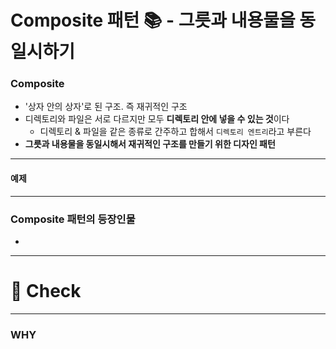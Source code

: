 # Composite 패턴 📚 - 그릇과 내용물을 동일시하기

### Composite 
- '상자 안의 상자'로 된 구조. 즉 재귀적인 구조
- 디렉토리와 파일은 서로 다르지만 모두 **디렉토리 안에 넣을 수 있는 것**이다
  - 디렉토리 & 파일을 같은 종류로 간주하고 합해서 `디렉토리 엔트리`라고 부른다
- **그릇과 내용물을 동일시해서 재귀적인 구조를 만들기 위한 디자인 패턴**

--- 


#### 예제



--- 
### Composite 패턴의 등장인물
- 
---
# 📌 Check

---

### WHY